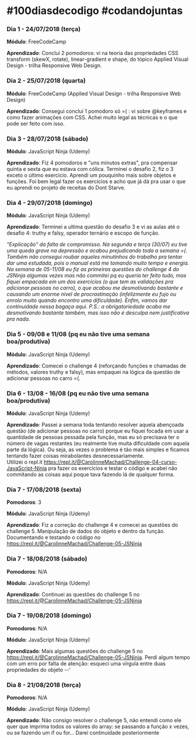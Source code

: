 # #100diasdecodigo #codandojuntas

### Dia 1 - 24/07/2018 (terça)

  **Módulo**: FreeCodeCamp
  
  **Aprendizado**: Concluí 2 pomodoros: vi na teoria das propriedades CSS transform (skewX, rotate), 
  linear-gradient e shape, do tópico Applied Visual Design - trilha Responsive Web Design.


### Dia 2 - 25/07/2018 (quarta)

  **Módulo**: FreeCodeCamp (Applied Visual Design - trilha Responsive Web Design)
  
  **Aprendizado**: Consegui concluí 1 pomodoro só =( : vi sobre @keyframes e como fazer animações com CSS. Achei muito legal as técnicas e o que pode ser feito com isso.

### Dia 3 - 28/07/2018 (sábado)

  **Módulo**: JavaScript Ninja (Udemy)
  
  **Aprendizado**: Fiz 4 pomodoros e "uns minutos extras", pra compensar quinta e sexta que eu estava com cólica. Terminei o desafio 2, fiz o 3 exceto o último exercício. Aprendi um pouquinho mais sobre objetos e funções. Foi bem legal fazer os exercícios e acho que já dá pra usar o que eu aprendi no projeto de receitas do Dont Starve.

### Dia 4 - 29/07/2018 (domingo)

  **Módulo**: JavaScript Ninja (Udemy)
  
  **Aprendizado**: Terminei a ultima questão do desafio 3 e vi as aulas até o desafio 4: truthy e falsy, operador ternário e escopo de função.
  

*"Explicação" da falta de compromisso. Na segunda e terça (30/07) eu tive uma queda grave na depressão e acabou prejudicando toda a semana =(. Também não consegui roubar aqueles minutinhos do trabalho pra tentar dar uma estudada, pois o manual está me tomando muito tempo e energia.
Na semana de 05-11/08 eu fiz as primeiras questões do challenge 4 do JSNinja algumas vezes mas não commitei pq eu queria ter feito tudo, mas fiquei empacada em um dos exercícios (o que tem as validações pra adicionar pessoas no carro), o que acabou me desmotivando bastante e causando um enorme nível de procrastinação (infelizmente eu fujo ou enrolo muito quando encontro uma dificuldade). Enfim, vamos dar continuidade nessa bagaça aqui. 
P.S.: a obrigatoriedade acaba me desmotivando bastante também, mas isso não é desculpa nem justificativa pra nada.*

### Dia 5 - 09/08 e 11/08 (pq eu não tive uma semana boa/produtiva)

 **Módulo**: JavaScript Ninja (Udemy)
  
 **Aprendizado**: Comecei o challenge 4 (reforçando funções e chamadas de métodos, valores truthy e falsy), mas empaquei na lógica da questão de adicionar pessoas no carro =(.
 
 
### Dia 6 - 13/08 - 16/08 (pq eu não tive uma semana boa/produtiva)

 **Módulo**: JavaScript Ninja (Udemy)
  
 **Aprendizado**: Passei a semana toda tentando resolver aquela abençoada questão (de adicionar pessoas no carro) porque eu fiquei focada em usar a quantidade de pessoas pessada pela função, mas eu só precisava ter o número de vagas restantes (eu realmente tive muita dificuldade com aquela parte da lógica). Ou seja, as vezes o problema é tão mais simples e ficamos tentando fazer coisas mirabolantes desnecessariamente.  
Utilizei o repl.it https://repl.it/@CarolinneMachad/Challenge-04-curso-JavaScript-Ninja pra fazer os exercícios e testar o código e acabei não commitando as coisas aqui poque tava fazendo lá de qualquer forma.

### Dia 7 - 17/08/2018 (sexta)
  **Pomodoros**: 3

  **Módulo**: JavaScript Ninja (Udemy)
  
  **Aprendizado**: Fiz a correção do challenge 4 e comecei as questões do challenge 5. Manipulação de dados do objeto e dentro da função. Documentando e testando o código no https://repl.it/@CarolinneMachad/Challenge-05-JSNinja


### Dia 7 - 18/08/2018 (sábado)
  **Pomodoros**: N/A

  **Módulo**: JavaScript Ninja (Udemy)
  
  **Aprendizado**: Continuei as questões do challenge 5 no https://repl.it/@CarolinneMachad/Challenge-05-JSNinja

### Dia 7 - 19/08/2018 (domingo)
  **Pomodoros**: N/A

  **Módulo**: JavaScript Ninja (Udemy)
  
  **Aprendizado**: Mais algumas questões do challenge 5 no https://repl.it/@CarolinneMachad/Challenge-05-JSNinja. Perdi algum tempo com um erro por falta de atenção: esqueci uma vírgula entre duas propriedades do objeto --' 


### Dia 8 - 21/08/2018 (terça)
  **Pomodoros**: N/A

  **Módulo**: JavaScript Ninja (Udemy)
  
  **Aprendizado**: Não consigo resolver o challenge 5, não entendi como ele quer que imprima todos os valores do array: se passando a função x vezes, ou se fazendo um if ou for... Darei continuidade posteriormente
